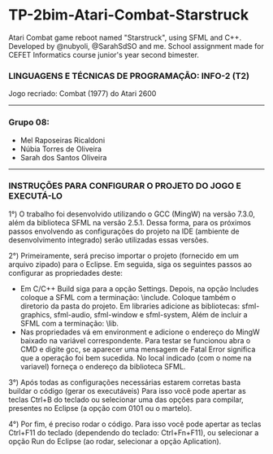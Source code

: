 # TP-2bim-Atari-Combat-Starstruck
Atari Combat game reboot named "Starstruck", using SFML and C++. Developed by @nubyoli, @SarahSdSO and me. School assignment made for CEFET Informatics course junior's year second bimester.

### LINGUAGENS E TÉCNICAS DE PROGRAMAÇÃO: INFO-2 (T2)

Jogo recriado: Combat (1977) do Atari 2600
__________________________________________________________________________________________________
### Grupo 08: 
- Mel Raposeiras Ricaldoni
- Núbia Torres de Oliveira
- Sarah dos Santos Oliveira
__________________________________________________________________________________________________

### INSTRUÇÕES PARA CONFIGURAR O PROJETO DO JOGO E EXECUTÁ-LO

1°) O trabalho foi desenvolvido utilizando o GCC (MingW) na versão 7.3.0, além da biblioteca 
SFML na versão 2.5.1. Dessa forma, para os próximos passos envolvendo as configurações do projeto
na IDE (ambiente de desenvolvimento integrado) serão utilizadas essas versões. 

2°) Primeiramente, será preciso importar o projeto (fornecido em um arquivo zipado) para o Eclipse. 
Em seguida, siga os seguintes passos ao configurar as propriedades deste: 
* Em C/C++ Build siga para a opção Settings. Depois, na opção Includes coloque a SFML com a terminação: \include. Coloque também o diretorio da pasta do projeto. Em libraries adicione as bibliotecas: sfml-graphics, sfml-audio, sfml-window e sfml-system, Além de incluir a SFML com a terminação: \lib.
* Nas propriedades vá em environment e adicione o endereço do MingW baixado na variável correspondente. Para testar se funcionou abra o CMD e digite gcc, se aparecer uma mensagem de Fatal Error significa que a operação foi bem sucedida. No local indicado (com o nome na variavel) forneça o endereço da biblioteca SFML.

3°) Após todas as configurações necessárias estarem corretas basta buildar o código (gerar os executáveis)
Para isso você pode apertar as teclas Ctrl+B do teclado ou selecionar uma das opções para compilar, presentes no Eclipse (a opção com 0101 ou o martelo). 

4°) Por fim, é preciso rodar o código.
Para isso você pode apertar as teclas Ctrl+F11 do teclado (dependendo do teclado: Ctrl+Fn+F11), ou selecionar a opção Run do Eclipse (ao rodar, selecionar a opção Aplication).
